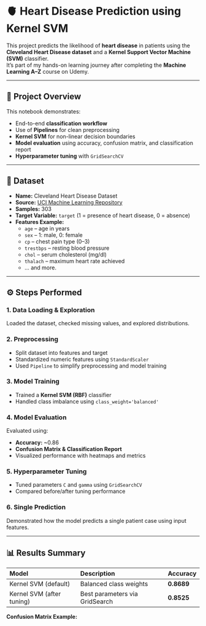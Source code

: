 # 🫀 Heart Disease Prediction using Kernel SVM

This project predicts the likelihood of **heart disease** in patients using the **Cleveland Heart Disease dataset** and a **Kernel Support Vector Machine (SVM)** classifier.  
It’s part of my hands-on learning journey after completing the **Machine Learning A–Z** course on Udemy.

---

## 📘 Project Overview

This notebook demonstrates:
- End-to-end **classification workflow**
- Use of **Pipelines** for clean preprocessing
- **Kernel SVM** for non-linear decision boundaries
- **Model evaluation** using accuracy, confusion matrix, and classification report
- **Hyperparameter tuning** with `GridSearchCV`

---

## 🧩 Dataset

- **Name:** Cleveland Heart Disease Dataset  
- **Source:** [UCI Machine Learning Repository](https://archive.ics.uci.edu/dataset/45/heart+disease)  
- **Samples:** 303  
- **Target Variable:** `target` (1 = presence of heart disease, 0 = absence)  
- **Features Example:**
  - `age` – age in years  
  - `sex` – 1: male, 0: female  
  - `cp` – chest pain type (0–3)  
  - `trestbps` – resting blood pressure  
  - `chol` – serum cholesterol (mg/dl)  
  - `thalach` – maximum heart rate achieved  
  - … and more.

---

## ⚙️ Steps Performed

### **1. Data Loading & Exploration**
Loaded the dataset, checked missing values, and explored distributions.

### **2. Preprocessing**
- Split dataset into features and target  
- Standardized numeric features using `StandardScaler`  
- Used `Pipeline` to simplify preprocessing and model training

### **3. Model Training**
- Trained a **Kernel SVM (RBF)** classifier  
- Handled class imbalance using `class_weight='balanced'`

### **4. Model Evaluation**
Evaluated using:
- **Accuracy:** ~0.86  
- **Confusion Matrix & Classification Report**
- Visualized performance with heatmaps and metrics

### **5. Hyperparameter Tuning**
- Tuned parameters `C` and `gamma` using `GridSearchCV`
- Compared before/after tuning performance

### **6. Single Prediction**
Demonstrated how the model predicts a single patient case using input features.

---

## 📊 Results Summary

| Model | Description | Accuracy |
|:------|:-------------|:---------|
| Kernel SVM (default) | Balanced class weights | **0.8689** |
| Kernel SVM (after tuning) | Best parameters via GridSearch | **0.8525** |

**Confusion Matrix Example:**
